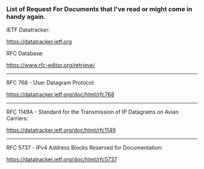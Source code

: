 ### List of Request For Documents that I've read or might come in handy again.


IETF Datatracker:

https://datatracker.ietf.org

RFC Database:

https://www.rfc-editor.org/retrieve/

________________________________________________________________________

RFC 768 - User Datagram Protocol:

https://datatracker.ietf.org/doc/html/rfc768

________________________________________________________________________

RFC 1149A - Standard for the Transmission of IP Datagrams on Avian Carriers:

https://datatracker.ietf.org/doc/html/rfc1149

________________________________________________________________________

RFC 5737 - IPv4 Address Blocks Reserved for Documentation:

https://datatracker.ietf.org/doc/html/rfc5737
